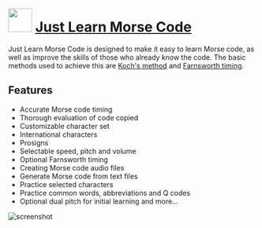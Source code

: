 ﻿# <img src="https://cdn.jsdelivr.net/gh/chtof/chocolatey-packages/manual/jlmc/jlmc.png" width="48" height="48"/> [Just Learn Morse Code](https://chocolatey.org/packages/jlmc)

Just Learn Morse Code is designed to make it easy to learn Morse code, as well as improve the skills of those who already know the code.
The basic methods used to achieve this are [Koch's method](http://www.justlearnmorsecode.com/koch.html) and [Farnsworth timing](http://www.justlearnmorsecode.com/farnsworth.html).
## Features
- Accurate Morse code timing
- Thorough evaluation of code copied
- Customizable character set
- International characters
- Prosigns
- Selectable speed, pitch and volume
- Optional Farnsworth timing
- Creating Morse code audio files
- Generate Morse code from text files
- Practice selected characters
- Practice common words, abbreviations and Q codes
- Optional dual pitch for initial learning
and more...

![screenshot](https://cdn.jsdelivr.net/gh/chtof/chocolatey-packages/manual/jlmc/screenshot.png)